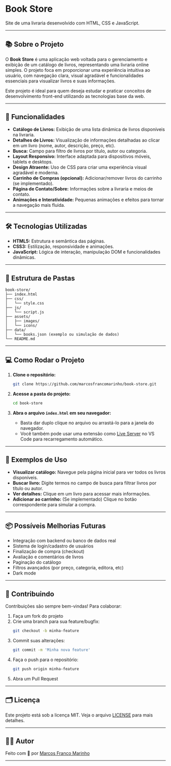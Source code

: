 # Book Store

Site de uma livraria desenvolvido com HTML, CSS e JavaScript.

---

## 📚 Sobre o Projeto

O **Book Store** é uma aplicação web voltada para o gerenciamento e exibição de um catálogo de livros, representando uma livraria online simples. O projeto foca em proporcionar uma experiência intuitiva ao usuário, com navegação clara, visual agradável e funcionalidades essenciais para visualizar livros e suas informações.

Este projeto é ideal para quem deseja estudar e praticar conceitos de desenvolvimento front-end utilizando as tecnologias base da web.

---

## 🚀 Funcionalidades

- **Catálogo de Livros:** Exibição de uma lista dinâmica de livros disponíveis na livraria.
- **Detalhes de Livros:** Visualização de informações detalhadas ao clicar em um livro (nome, autor, descrição, preço, etc).
- **Busca:** Campo para filtro de livros por título, autor ou categoria.
- **Layout Responsivo:** Interface adaptada para dispositivos móveis, tablets e desktops.
- **Design Atraente:** Uso de CSS para criar uma experiência visual agradável e moderna.
- **Carrinho de Compras (opcional):** Adicionar/remover livros do carrinho (se implementado).
- **Página de Contato/Sobre:** Informações sobre a livraria e meios de contato.
- **Animações e Interatividade:** Pequenas animações e efeitos para tornar a navegação mais fluida.

---

## 🛠️ Tecnologias Utilizadas

- **HTML5:** Estrutura e semântica das páginas.
- **CSS3:** Estilização, responsividade e animações.
- **JavaScript:** Lógica de interação, manipulação DOM e funcionalidades dinâmicas.

---

## 📁 Estrutura de Pastas

```
book-store/
├── index.html
├── css/
│   └── style.css
├── js/
│   └── script.js
├── assets/
│   ├── images/
│   └── icons/
├── data/
│   └── books.json (exemplo ou simulação de dados)
└── README.md
```

---

## 💻 Como Rodar o Projeto

1. **Clone o repositório:**
   ```bash
   git clone https://github.com/marcosfrancomarinho/book-store.git
   ```

2. **Acesse a pasta do projeto:**
   ```bash
   cd book-store
   ```

3. **Abra o arquivo `index.html` em seu navegador:**
   - Basta dar duplo clique no arquivo ou arrastá-lo para a janela do navegador.
   - Você também pode usar uma extensão como [Live Server](https://marketplace.visualstudio.com/items?itemName=ritwickdey.LiveServer) no VS Code para recarregamento automático.

---

## 📝 Exemplos de Uso

- **Visualizar catálogo:** Navegue pela página inicial para ver todos os livros disponíveis.
- **Buscar livro:** Digite termos no campo de busca para filtrar livros por título ou autor.
- **Ver detalhes:** Clique em um livro para acessar mais informações.
- **Adicionar ao carrinho:** (Se implementado) Clique no botão correspondente para simular a compra.

---

## 📦 Possíveis Melhorias Futuras

- Integração com backend ou banco de dados real
- Sistema de login/cadastro de usuários
- Finalização de compra (checkout)
- Avaliação e comentários de livros
- Paginação do catálogo
- Filtros avançados (por preço, categoria, editora, etc)
- Dark mode

---

## 🤝 Contribuindo

Contribuições são sempre bem-vindas! Para colaborar:

1. Faça um fork do projeto
2. Crie uma branch para sua feature/bugfix:
   ```bash
   git checkout -b minha-feature
   ```
3. Commit suas alterações:
   ```bash
   git commit -m 'Minha nova feature'
   ```
4. Faça o push para o repositório:
   ```bash
   git push origin minha-feature
   ```
5. Abra um Pull Request

---

## 🗂️ Licença

Este projeto está sob a licença MIT. Veja o arquivo [LICENSE](LICENSE) para mais detalhes.

---

## 👨‍💻 Autor

Feito com 💙 por [Marcos Franco Marinho](https://github.com/marcosfrancomarinho)

---
